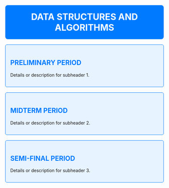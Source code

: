 <div align="center" style="background-color: #007BFF; color: white; padding: 20px; border-radius: 8px;">
  <h1 style="margin: 0;">DATA STRUCTURES AND ALGORITHMS</h1>
</div>

<br>

<div style="background-color: #e7f3ff; padding: 15px; border-radius: 5px; border: 1px solid #007BFF;">
  <h2 style="color: #007BFF;">PRELIMINARY PERIOD</h2>
  <p>Details or description for subheader 1.</p>
</div>

<br>

<div style="background-color: #e7f3ff; padding: 15px; border-radius: 5px; border: 1px solid #007BFF;">
  <h2 style="color: #007BFF;">MIDTERM PERIOD</h2>
  <p>Details or description for subheader 2.</p>
</div>

<br>

<div style="background-color: #e7f3ff; padding: 15px; border-radius: 5px; border: 1px solid #007BFF;">
  <h2 style="color: #007BFF;">SEMI-FINAL PERIOD</h2>
  <p>Details or description for subheader 3.</p>
</div>
